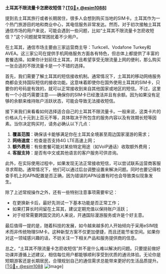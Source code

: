 **土耳其不限流量卡怎麽收短信？[[TG💪+ @esim1088](https://t.me/s/esim1088)]**

提到去土耳其旅行或者长期居住，很多人会想到购买当地的SIM卡。土耳其作为一个热门旅游目的地和商业中心，其电信服务非常发达。然而，对于初次接触土耳其通信市场的用户来说，可能会遇到一些问题，比如“土耳其不限流量卡怎麽收短信？”这个问题就常常困扰着不少用户。

在土耳其，通信市场主要由三家运营商主导：Turkcell、Vodafone Turkey和AVEA。这三家公司在提供手机网络服务方面各有特色，但总体上都提供了丰富的套餐选择。如果你计划前往土耳其，并且希望享受无限流量上网的便利，那么购买一张合适的不限流量卡是一个不错的选择。

首先，我们需要了解土耳其的短信接收机制。通常情况下，土耳其的移动网络服务商都会支持国际短信的接收功能。这意味着即使你在国外使用土耳其的SIM卡，只要你的号码是有效的，就可以正常接收到来自其他国家或地区的短信。不过，这里有一个小技巧需要注意——确保你的SIM卡已经激活并且有余额。因为如果没有足够的余额来维持账户活跃状态，可能会导致无法接收短信。

接下来我们来看看如何选择适合自己的土耳其不限流量卡。一般来说，这类卡片的价格从几十元到上百元不等，具体取决于所包含的服务内容以及有效期长短等因素。当你决定购买时，请务必确认以下几点：

1. **覆盖范围**：确保该卡能够满足你在土耳其全境甚至周边国家漫游的需求；
2. **网络速度**：检查是否支持4G LTE高速上网；
3. **额外费用**：有些套餐可能对某些特定用途（如VoIP通话）收取额外费用；
4. **客服支持**：是否有中文或其他语言的客户服务可供咨询。

此外，在实际使用过程中，如果发现无法正常接收短信，可以尝试联系运营商客服寻求帮助。通常情况下，他们可以通过后台调整设置来解决问题。同时也要记得检查手机上的APN配置是否正确，因为错误的APN设置有时也会导致类似现象发生。

除了上述常规操作之外，还有一些特别注意事项需要牢记：
- 在更换新卡后，最好先测试一下基本功能是否正常工作；
- 如果打算长时间留在土耳其，建议定期充值以保持账户活跃；
- 对于经常需要跨国交流的人来说，开通国际漫游服务或许是个好主意。

最后值得一提的是，随着科技的发展，如今越来越多的人开始倾向于采用eSIM技术而非传统物理SIM卡。这种新型方案不仅更加便捷，而且还能节省空间。如果你对这一领域感兴趣的话，不妨关注一下相关产品和服务提供商的信息。

总之，“土耳其不限流量卡怎麽收短信”并不是什么难以解决的问题。只要提前做好功课并遵循上述建议，相信每位用户都能够顺利享受到优质的通讯体验。无论你是短期游客还是长期居民，合理规划自己的通信需求总能带来更好的生活品质提升。[[TG💪+ @esim1088](https://t.me/s/esim1088) ![Image](https://i.postimg.cc/4NQfJmqS/Snipaste-2025-05-13-00-14-12.png)]